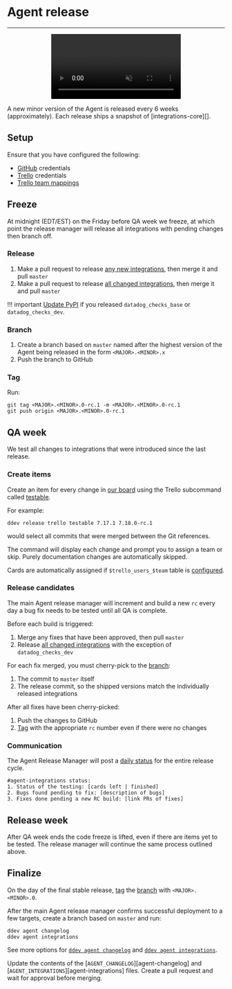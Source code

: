 # Agent release

-----

<div align="center">
    <video preload="auto" autoplay loop muted>
        <source src="https://media.giphy.com/media/12FdFGei62ZKKI/giphy.mp4" type="video/mp4"></source>
    </video>
</div>

A new minor version of the Agent is released every 6 weeks (approximately). Each release
ships a snapshot of [integrations-core][].

## Setup

Ensure that you have configured the following:

- [GitHub](../ddev/configuration.md#github) credentials
- [Trello](../ddev/configuration.md#trello) credentials
- [Trello team mappings](../ddev/configuration.md#card-assignment)

## Freeze

At midnight (EDT/EST) on the Friday before QA week we freeze, at which point the release manager will release
all integrations with pending changes then branch off.

### Release

1. Make a pull request to release [any new integrations](integration-release.md#new-integrations), then merge it and pull `master`
1. Make a pull request to release [all changed integrations](integration-release.md#bulk-releases), then merge it and pull `master`

!!! important
    [Update PyPI](integration-release.md#pypi) if you released `datadog_checks_base` or `datadog_checks_dev`.


### Branch

1. Create a branch based on `master` named after the highest version of the Agent being released in the form `<MAJOR>.<MINOR>.x`
1. Push the branch to GitHub

### Tag

Run:

```
git tag <MAJOR>.<MINOR>.0-rc.1 -m <MAJOR>.<MINOR>.0-rc.1
git push origin <MAJOR>.<MINOR>.0-rc.1
```

## QA week

We test all changes to integrations that were introduced since the last release.

### Create items

Create an item for every change in [our board](https://trello.com/b/ICjijxr4/agent-release-sprint) using
the Trello subcommand called [testable](../ddev/cli.md#testable).

For example:

```
ddev release trello testable 7.17.1 7.18.0-rc.1
```

would select all commits that were merged between the Git references.

The command will display each change and prompt you to assign a team or skip. Purely documentation changes are automatically skipped.

Cards are automatically assigned if `$trello_users_$team` table is [configured](../ddev/configuration.md#card-assignment).

### Release candidates

The main Agent release manager will increment and build a new `rc` every day a bug fix needs to be tested until all QA is complete.

Before each build is triggered:

1. Merge any fixes that have been approved, then pull `master`
1. Release [all changed integrations](integration-release.md#bulk-releases) with the exception of `datadog_checks_dev`

For each fix merged, you must cherry-pick to the [branch](#branch):

1. The commit to `master` itself
1. The release commit, so the shipped versions match the individually released integrations

After all fixes have been cherry-picked:

1. Push the changes to GitHub
1. [Tag](#tag) with the appropriate `rc` number even if there were no changes

### Communication

The Agent Release Manager will post a [daily status](../ddev/cli.md#status) for the entire release cycle.

```
#agent-integrations status:
1. Status of the testing: [cards left | finished]
2. Bugs found pending to fix: [description of bugs]
3. Fixes done pending a new RC build: [link PRs of fixes]
```

## Release week

After QA week ends the code freeze is lifted, even if there are items yet to be tested. The release manager will continue
the same process outlined above.

## Finalize

On the day of the final stable release, [tag](#tag) the [branch](#branch) with `<MAJOR>.<MINOR>.0`.

After the main Agent release manager confirms successful deployment to a few targets, create a branch based on `master` and run:

```
ddev agent changelog
ddev agent integrations
```

See more options for [`ddev agent changelog`](../ddev/cli.md#changelog) and [`ddev agent integrations`](../ddev/cli.md#integrations).

Update the contents of the [`AGENT_CHANGELOG`][agent-changelog] and [`AGENT_INTEGRATIONS`][agent-integrations] files. 
Create a pull request and wait for approval before merging.
